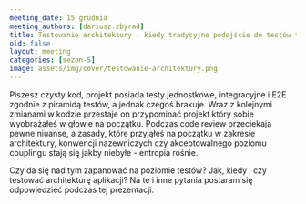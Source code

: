 ```yaml
---
meeting_date: 15 grudnia
meeting_authors: [dariusz.zbyrad]
title: Testowanie architektury - kiedy tradycyjne podejście do testów to za mało
old: false
layout: meeting
categories: [sezon-5]
image: assets/img/cover/testowanie-architektury.png
---
```


Piszesz czysty kod, projekt posiada testy jednostkowe, integracyjne i E2E zgodnie z piramidą testów, 
a jednak czegoś brakuje. Wraz z kolejnymi zmianami w kodzie przestaje on przypominać projekt który sobie 
wyobrażałeś w głowie na początku. Podczas code review przeciekają pewne niuanse, a zasady, 
które przyjąłeś na początku w zakresie architektury, konwencji nazewniczych czy akceptowalnego 
poziomu couplingu stają się jakby niebyłe - entropia rośnie. 

Czy da się nad tym zapanować na poziomie testów? Jak, kiedy i czy testować architekturę aplikacji? 
Na te i inne pytania postaram się odpowiedzieć podczas tej prezentacji.